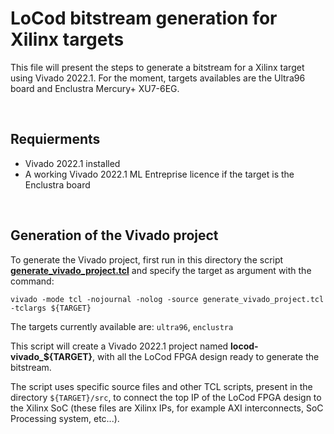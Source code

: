 # LoCod bitstream generation for Xilinx targets

This file will present the steps to generate a bitstream for a Xilinx target using Vivado 2022.1. For the moment, targets availables are the Ultra96 board and Enclustra Mercury+ XU7-6EG.

<br>

## Requierments

- Vivado 2022.1 installed
- A working Vivado 2022.1 ML Entreprise licence if the target is the Enclustra board

<br>

## Generation of the Vivado project

To generate the Vivado project, first run in this directory the script [**generate_vivado_project.tcl**](generate_vivado_project.tcl) and specify the target as argument with the command:

```console
vivado -mode tcl -nojournal -nolog -source generate_vivado_project.tcl -tclargs ${TARGET}
```

The targets currently available are: `ultra96`, `enclustra`

This script will create a Vivado 2022.1 project named **locod-vivado_${TARGET}**, with all the LoCod FPGA design ready to generate the bitstream.

The script uses specific source files and other TCL scripts, present in the directory `${TARGET}/src`, to connect the top IP of the LoCod FPGA design to the Xilinx SoC (these files are Xilinx IPs, for example AXI interconnects, SoC Processing system, etc...).